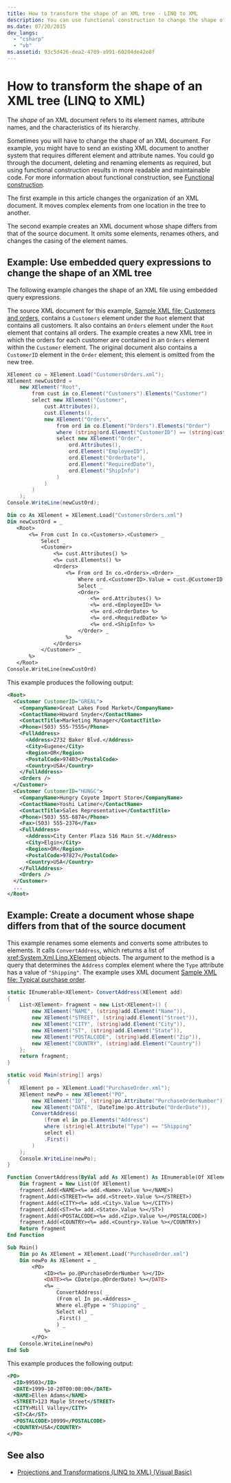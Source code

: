 ```yaml
---
title: How to transform the shape of an XML tree - LINQ to XML
description: You can use functional construction to change the shape of an XML document; that is, to retain the data but change such things as element names, attribute names, and hierarchy.
ms.date: 07/20/2015
dev_langs:
  - "csharp"
  - "vb"
ms.assetid: 93c5d426-dea2-4709-a991-60204de42e8f
---
```


# How to transform the shape of an XML tree (LINQ to XML)

The *shape* of an XML document refers to its element names, attribute names, and the characteristics of its hierarchy.

Sometimes you will have to change the shape of an XML document. For example, you might have to send an existing XML document to another system that requires different element and attribute names. You could go through the document, deleting and renaming elements as required, but using functional construction results in more readable and maintainable code. For more information about functional construction, see [Functional construction](functional-construction.md).

The first example in this article changes the organization of an XML document. It moves complex elements from one location in the tree to another.

The second example creates an XML document whose shape differs from that of the source document. It omits some elements, renames others, and changes the casing of the element names.

## Example: Use embedded query expressions to change the shape of an XML tree

The following example changes the shape of an XML file using embedded query expressions.

The source XML document for this example, [Sample XML file: Customers and orders](sample-xml-file-customers-orders.md), contains a `Customers` element under the `Root` element that contains all customers. It also contains an `Orders` element under the `Root` element that contains all orders. The example creates a new XML tree in which the orders for each customer are contained in an `Orders` element within the `Customer` element. The original document also contains a `CustomerID` element in the `Order` element; this element is omitted from the new tree.

```csharp
XElement co = XElement.Load("CustomersOrders.xml");
XElement newCustOrd =
    new XElement("Root",
        from cust in co.Element("Customers").Elements("Customer")
        select new XElement("Customer",
            cust.Attributes(),
            cust.Elements(),
            new XElement("Orders",
                from ord in co.Element("Orders").Elements("Order")
                where (string)ord.Element("CustomerID") == (string)cust.Attribute("CustomerID")
                select new XElement("Order",
                    ord.Attributes(),
                    ord.Element("EmployeeID"),
                    ord.Element("OrderDate"),
                    ord.Element("RequiredDate"),
                    ord.Element("ShipInfo")
                )
            )
        )
    );
Console.WriteLine(newCustOrd);
```

 ```vb
Dim co As XElement = XElement.Load("CustomersOrders.xml")
Dim newCustOrd = _
    <Root>
        <%= From cust In co.<Customers>.<Customer> _
            Select _
            <Customer>
                <%= cust.Attributes() %>
                <%= cust.Elements() %>
                <Orders>
                    <%= From ord In co.<Orders>.<Order> _
                        Where ord.<CustomerID>.Value = cust.@CustomerID _
                        Select _
                        <Order>
                            <%= ord.Attributes() %>
                            <%= ord.<EmployeeID> %>
                            <%= ord.<OrderDate> %>
                            <%= ord.<RequiredDate> %>
                            <%= ord.<ShipInfo> %>
                        </Order> _
                    %>
                </Orders>
            </Customer> _
        %>
    </Root>
Console.WriteLine(newCustOrd)
```

This example produces the following output:

```xml
<Root>
  <Customer CustomerID="GREAL">
    <CompanyName>Great Lakes Food Market</CompanyName>
    <ContactName>Howard Snyder</ContactName>
    <ContactTitle>Marketing Manager</ContactTitle>
    <Phone>(503) 555-7555</Phone>
    <FullAddress>
      <Address>2732 Baker Blvd.</Address>
      <City>Eugene</City>
      <Region>OR</Region>
      <PostalCode>97403</PostalCode>
      <Country>USA</Country>
    </FullAddress>
    <Orders />
  </Customer>
  <Customer CustomerID="HUNGC">
    <CompanyName>Hungry Coyote Import Store</CompanyName>
    <ContactName>Yoshi Latimer</ContactName>
    <ContactTitle>Sales Representative</ContactTitle>
    <Phone>(503) 555-6874</Phone>
    <Fax>(503) 555-2376</Fax>
    <FullAddress>
      <Address>City Center Plaza 516 Main St.</Address>
      <City>Elgin</City>
      <Region>OR</Region>
      <PostalCode>97827</PostalCode>
      <Country>USA</Country>
    </FullAddress>
    <Orders />
  </Customer>
  ...
</Root>
```

## Example: Create a document whose shape differs from that of the source document

This example renames some elements and converts some attributes to elements. It calls `ConvertAddress`, which returns a list of <xref:System.Xml.Linq.XElement> objects. The argument to the method is a query that determines the `Address` complex element where the `Type` attribute has a value of `"Shipping"`. The example uses XML document [Sample XML file: Typical purchase order](sample-xml-file-typical-purchase-order.md).

```csharp
static IEnumerable<XElement> ConvertAddress(XElement add)
{
    List<XElement> fragment = new List<XElement>() {
        new XElement("NAME", (string)add.Element("Name")),
        new XElement("STREET", (string)add.Element("Street")),
        new XElement("CITY", (string)add.Element("City")),
        new XElement("ST", (string)add.Element("State")),
        new XElement("POSTALCODE", (string)add.Element("Zip")),
        new XElement("COUNTRY", (string)add.Element("Country"))
    };
    return fragment;
}

static void Main(string[] args)
{
    XElement po = XElement.Load("PurchaseOrder.xml");
    XElement newPo = new XElement("PO",
        new XElement("ID", (string)po.Attribute("PurchaseOrderNumber")),
        new XElement("DATE", (DateTime)po.Attribute("OrderDate")),
        ConvertAddress(
            (from el in po.Elements("Address")
            where (string)el.Attribute("Type") == "Shipping"
            select el)
            .First()
        )
    );
    Console.WriteLine(newPo);
}
```

```vb
Function ConvertAddress(ByVal add As XElement) As IEnumerable(Of XElement)
    Dim fragment = New List(Of XElement)
    fragment.Add(<NAME><%= add.<Name>.Value %></NAME>)
    fragment.Add(<STREET><%= add.<Street>.Value %></STREET>)
    fragment.Add(<CITY><%= add.<City>.Value %></CITY>)
    fragment.Add(<ST><%= add.<State>.Value %></ST>)
    fragment.Add(<POSTALCODE><%= add.<Zip>.Value %></POSTALCODE>)
    fragment.Add(<COUNTRY><%= add.<Country>.Value %></COUNTRY>)
    Return fragment
End Function

Sub Main()
    Dim po As XElement = XElement.Load("PurchaseOrder.xml")
    Dim newPo As XElement = _
        <PO>
            <ID><%= po.@PurchaseOrderNumber %></ID>
            <DATE><%= CDate(po.@OrderDate) %></DATE>
            <%= _
                ConvertAddress( _
                (From el In po.<Address> _
                Where el.@Type = "Shipping" _
                Select el) _
                .First() _
                ) _
            %>
        </PO>
    Console.WriteLine(newPo)
End Sub
```

This example produces the following output:

```xml
<PO>
  <ID>99503</ID>
  <DATE>1999-10-20T00:00:00</DATE>
  <NAME>Ellen Adams</NAME>
  <STREET>123 Maple Street</STREET>
  <CITY>Mill Valley</CITY>
  <ST>CA</ST>
  <POSTALCODE>10999</POSTALCODE>
  <COUNTRY>USA</COUNTRY>
</PO>
```

## See also

- [Projections and Transformations (LINQ to XML) (Visual Basic)](../../visual-basic/programming-guide/concepts/linq/projections-and-transformations-linq-to-xml.md)
